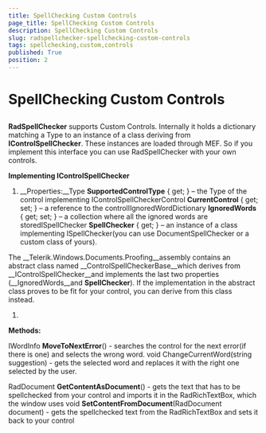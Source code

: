```yaml
---
title: SpellChecking Custom Controls
page_title: SpellChecking Custom Controls
description: SpellChecking Custom Controls
slug: radspellchecker-spellchecking-custom-controls
tags: spellchecking,custom,controls
published: True
position: 2
---
```


# SpellChecking Custom Controls



## 

__RadSpellChecker__ supports Custom Controls. Internally it holds a dictionary matching a Type to an instance of a class deriving from __IControlSpellChecker__. These instances are loaded through MEF. So if you implement this interface you can use RadSpellChecker with your own controls.

__Implementing IControlSpellChecker__

1. __Properties:__Type __SupportedControlType__ { get; } – the Type of the control implementing IControlSpellCheckerControl __CurrentControl__ { get; set; } – a reference to the controlIIgnoredWordDictionary __IgnoredWords__ { get; set; } – a collection where all the ignored words are storedISpellChecker __SpellChecker__ { get; } – an instance of a class implementing ISpellChecker(you can use DocumentSpellChecker or a custom class of yours).  

>

The __Telerik.Windows.Documents.Proofing__assembly contains an abstract class named __ControlSpellCheckerBase__which derives from __IControlSpellChecker__and implements the last two properties (__IgnoredWords__and __SpellChecker__). If the implementation in the abstract class proves to be fit for your control, you can derive from this class instead.

1. 

__Methods:__

IWordInfo __MoveToNextError__() - searches the control for the next error(if there is one) and selects the wrong word.
void ChangeCurrentWord(string suggestion) - gets the selected word and replaces it with the right one selected by the user.

RadDocument __GetContentAsDocument__() - gets the text that has to be spellchecked from your control and imports it in the RadRichTextBox, which the window uses
void __SetContentFromDocument__(RadDocument document) - gets the spellchecked text from the RadRichTextBox and sets it back to your control


